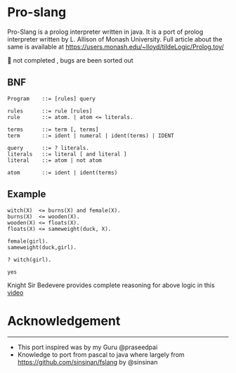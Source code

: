 # Pro-slang

Pro-Slang is a prolog interpreter written in java. It is a port of prolog interpreter written by L. Allison of Monash University. Full article about the same is available at https://users.monash.edu/~lloyd/tildeLogic/Prolog.toy/

:bug: not completed , bugs are been sorted out

## BNF
```
Program    ::= [rules] query

rules      ::= rule [rules]
rule       ::= atom. | atom <= literals.

terms      ::= term [, terms]
term       ::= ident | numeral | ident(terms) | IDENT

query      ::= ? literals.
literals   ::= literal [ and literal ]
literal    ::= atom | not atom

atom       ::= ident | ident(terms)

```

## Example

```
witch(X)  <= burns(X) and female(X).
burns(X)  <= wooden(X).
wooden(X) <= floats(X).
floats(X) <= sameweight(duck, X).

female(girl).
sameweight(duck,girl).

? witch(girl).
```

```
yes
```

 Knight Sir Bedevere provides complete reasoning for above logic in this [video](https://www.youtube.com/watch?v=iGx1hiSJbCo)


# Acknowledgement
---
- This port inspired was by my Guru @praseedpai
- Knowledge to port from pascal to java where largely from  https://github.com/sinsinan/fslang by @sinsinan
